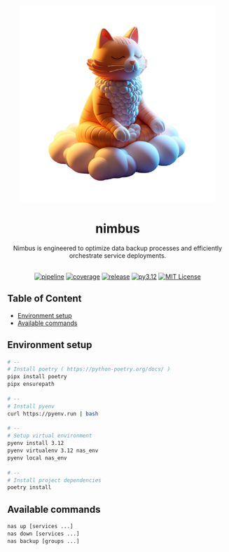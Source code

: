 <div align="center">
  <img src="./docs/logo.png" width="450" />
  
  # nimbus <!-- omit from toc --> 
  
  Nimbus is engineered to optimize data backup processes and efficiently orchestrate service deployments.
  <br/><br/>

  [![pipeline](https://git.lothric.net/lothric/infrastructure/nimbus/badges/main/pipeline.svg)](https://git.lothric.net/lothric/infrastructure/nimbus/-/pipelines)
  [![coverage](https://git.lothric.net/lothric/infrastructure/nimbus/badges/main/coverage.svg)](https://lothric.pages.lothric.net/infrastructure/nas)
  [![release](https://git.lothric.net/lothric/infrastructure/nimbus/-/badges/release.svg)](https://git.lothric.net/lothric/infrastructure/nimbus/-/releases)
  [![py3.12](https://img.shields.io/badge/python-3.12-4584b6.svg)](https://www.python.org/downloads/release/python-3120/)
  [![MIT License](https://img.shields.io/badge/license-MIT-blue)](https://opensource.org/license/mit)

</div>


## Table of Content <!-- omit from toc -->

- [Environment setup](#environment-setup)
- [Available commands](#available-commands)

## Environment setup

```bash
# --
# Install poetry ( https://python-poetry.org/docs/ )
pipx install poetry
pipx ensurepath

# --
# Install pyenv
curl https://pyenv.run | bash

# --
# Setup virtual environment
pyenv install 3.12
pyenv virtualenv 3.12 nas_env
pyenv local nas_env

# --
# Install project dependencies
poetry install
```

## Available commands

```bash
nas up [services ...]
nas down [services ...]
nas backup [groups ...]
```